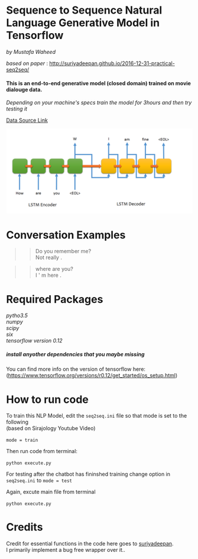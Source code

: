 # Sequence to Sequence Natural Language Generative Model in Tensorflow
_by Mustafa Waheed_  

_based on paper_ : http://suriyadeepan.github.io/2016-12-31-practical-seq2seq/

#### This is an end-to-end generative model (closed domain) trained on movie dialouge data.  

_Depending on your machine's specs train the model for 3hours and then try testing it_

[Data Source Link](https://www.cs.cornell.edu/~cristian/Cornell_Movie-Dialogs_Corpus.html)


![Diagram](enc_dec_viz.png)



Conversation Examples
===========
>>Do you remember me?  
Not really .  


>> where are you?  
I ' m here .  




Required Packages  
============
_pytho3.5_  
_numpy_  
_scipy_  
_six_  
_tensorflow version 0.12_  

##### install anyother dependencies that you maybe missing


You can find more info on the version of tensorflow here:  
(https://www.tensorflow.org/versions/r0.12/get_started/os_setup.html)



How to run code
===========
To train this NLP Model, edit the `seq2seq.ini` file so that mode is set to the following  
(based on Sirajology Youtube Video)

`mode = train`  

Then run code from terminal:  
 
``python execute.py``

For testing after the chatbot has fininshed training change option in  `seq2seq.ini` to `mode = test`  

Again, excute main file from terminal  

``python execute.py``




Credits
===========
Credit for essential functions in the code here goes to [suriyadeepan](https://github.com/suriyadeepan).  
I primarily implement a bug free wrapper over it.. 
